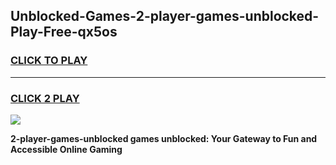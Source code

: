 
## Unblocked-Games-2-player-games-unblocked-Play-Free-qx5os
<h3>
<a href="https://premium76.site?title=2-player-games-unblocked&ref=17A">CLICK TO PLAY</a></h3>
<hr>

<h3>
<a href="https://premium76.site?title=2-player-games-unblocked&ref=17A">CLICK 2 PLAY</a>
  
</h3>

<a href="https://premium76.site?title=2-player-games-unblocked&ref=17A"><img src="https://clearcache.store/games.png"></a>


**2-player-games-unblocked games unblocked: Your Gateway to Fun and Accessible Online Gaming**
